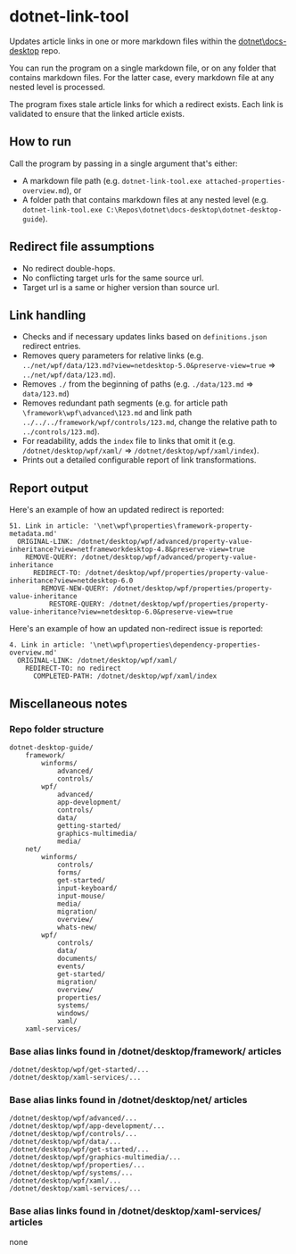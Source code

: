 ﻿# dotnet-link-tool

Updates article links in one or more markdown files within the [dotnet\docs-desktop](https://github.com/dotnet/docs-desktop) repo.

You can run the program on a single markdown file, or on any folder that contains markdown files. For the latter case, every markdown file at any nested level is processed.

The program fixes stale article links for which a redirect exists. Each link is validated to ensure that the linked article exists.

## How to run

Call the program by passing in a single argument that's either:

- A markdown file path (e.g. `dotnet-link-tool.exe attached-properties-overview.md`), or
- A folder path that contains markdown files at any nested level (e.g. `dotnet-link-tool.exe C:\Repos\dotnet\docs-desktop\dotnet-desktop-guide`).

## Redirect file assumptions

- No redirect double-hops.
- No conflicting target urls for the same source url.
- Target url is a same or higher version than source url.

## Link handling

- Checks and if necessary updates links based on `definitions.json` redirect entries.
- Removes query parameters for relative links (e.g. `../net/wpf/data/123.md?view=netdesktop-5.0&preserve-view=true` => `../net/wpf/data/123.md`).
- Removes `./` from the beginning of paths (e.g. `./data/123.md` => `data/123.md`)
- Removes redundant path segments (e.g. for article path `\framework\wpf\advanced\123.md` and link path `../../../framework/wpf/controls/123.md`, change the relative path to `../controls/123.md`).
- For readability, adds the `index` file to links that omit it (e.g. `/dotnet/desktop/wpf/xaml/` => `/dotnet/desktop/wpf/xaml/index`).
- Prints out a detailed configurable report of link transformations.

## Report output

Here's an example of how an updated redirect is reported:

```
51. Link in article: '\net\wpf\properties\framework-property-metadata.md'
  ORIGINAL-LINK: /dotnet/desktop/wpf/advanced/property-value-inheritance?view=netframeworkdesktop-4.8&preserve-view=true
    REMOVE-QUERY: /dotnet/desktop/wpf/advanced/property-value-inheritance
      REDIRECT-TO: /dotnet/desktop/wpf/properties/property-value-inheritance?view=netdesktop-6.0
        REMOVE-NEW-QUERY: /dotnet/desktop/wpf/properties/property-value-inheritance
          RESTORE-QUERY: /dotnet/desktop/wpf/properties/property-value-inheritance?view=netdesktop-6.0&preserve-view=true
```

Here's an example of how an updated non-redirect issue is reported:

```
4. Link in article: '\net\wpf\properties\dependency-properties-overview.md'
  ORIGINAL-LINK: /dotnet/desktop/wpf/xaml/
    REDIRECT-TO: no redirect
      COMPLETED-PATH: /dotnet/desktop/wpf/xaml/index
```

## Miscellaneous notes

### Repo folder structure

```
dotnet-desktop-guide/
    framework/
        winforms/
            advanced/
            controls/
        wpf/
            advanced/
            app-development/
            controls/
            data/
            getting-started/
            graphics-multimedia/
            media/
    net/
        winforms/
            controls/
            forms/
            get-started/
            input-keyboard/
            input-mouse/
            media/
            migration/
            overview/
            whats-new/
        wpf/
            controls/
            data/
            documents/
            events/
            get-started/
            migration/
            overview/
            properties/
            systems/
            windows/
            xaml/
    xaml-services/
```

### Base alias links found in /dotnet/desktop/framework/ articles

```
/dotnet/desktop/wpf/get-started/...
/dotnet/desktop/xaml-services/...
```

### Base alias links found in /dotnet/desktop/net/ articles

```
/dotnet/desktop/wpf/advanced/...
/dotnet/desktop/wpf/app-development/...
/dotnet/desktop/wpf/controls/...
/dotnet/desktop/wpf/data/...
/dotnet/desktop/wpf/get-started/...
/dotnet/desktop/wpf/graphics-multimedia/...
/dotnet/desktop/wpf/properties/...
/dotnet/desktop/wpf/systems/...
/dotnet/desktop/wpf/xaml/...
/dotnet/desktop/xaml-services/...
```

### Base alias links found in /dotnet/desktop/xaml-services/ articles

none
